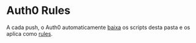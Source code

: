 # Auth0 Rules

A cada push, o Auth0 automaticamente [baixa](https://auth0.com/docs/extensions/github-deploy) os scripts desta pasta e os aplica como [rules](https://auth0.com/docs/rules).
